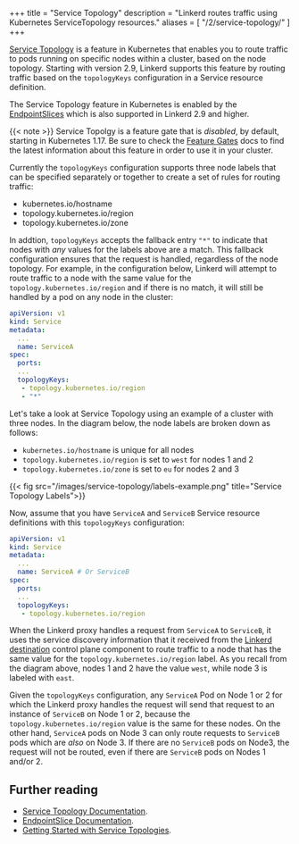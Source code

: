 +++
title = "Service Topology"
description = "Linkerd routes traffic using Kubernetes ServiceTopology resources."
aliases = [
  "/2/service-topology/"
]
+++

[Service Topology](https://kubernetes.io/docs/concepts/services-networking/service-topology/)
is a feature in Kubernetes that enables you to route traffic to pods running on
specific nodes within a cluster, based on the node topology. Starting with
version 2.9, Linkerd supports this feature by routing traffic based on the
`topologyKeys` configuration in a Service resource definition.

The Service Topology feature in Kubernetes is enabled by the [EndpointSlices](https://kubernetes.io/docs/concepts/services-networking/endpoint-slices/) which
is also supported in Linkerd 2.9 and higher.

{{< note >}} Service Topolgy is a feature gate that is _disabled_, by default,
starting in Kubernetes 1.17. Be sure to check the [Feature Gates](https://kubernetes.io/docs/reference/command-line-tools-reference/feature-gates/)
docs to find the latest information about this feature in order to use it in
your cluster.

Currently the `topologyKeys` configuration supports three node labels that can
be specified separately or together to create a set of rules for routing
traffic:

* kubernetes.io/hostname
* topology.kubernetes.io/region
* topology.kubernetes.io/zone

In addtion, `topologyKeys` accepts the fallback entry `"*"` to indicate that
nodes with _any_ values for the labels above are a match. This fallback
configuration ensures that the request is handled, regardless of the node
topology. For example, in the configuration below, Linkerd will attempt to route
traffic to a node with the same value for the `topology.kubernetes.io/region`
and if there is no match, it will still be handled by a pod on any node in the
cluster:

```yaml
apiVersion: v1
kind: Service
metadata:
  ...
  name: ServiceA
spec:
  ports:
  ...
  topologyKeys:
   - topology.kubernetes.io/region
   - "*"
```

Let's take a look at Service Topology using an example of a cluster with three
nodes. In the diagram below, the node labels are broken down as follows:

* `kubernetes.io/hostname` is unique for all nodes
* `topology.kubernetes.io/region` is set to `west` for nodes 1 and 2
* `topology.kubernetes.io/zone` is set to `eu` for nodes 2 and 3

{{< fig src="/images/service-topology/labels-example.png"
title="Service Topology Labels">}}

Now, assume that you have `ServiceA` and `ServiceB` Service resource
definitions with this `topologyKeys` configuration:

```yaml
apiVersion: v1
kind: Service
metadata:
  ...
  name: ServiceA # Or ServiceB
spec:
  ports:
  ...
  topologyKeys:
   - topology.kubernetes.io/region
```

When the Linkerd proxy handles a request from `ServiceA` to `ServiceB`, it uses
the service discovery information that it received from the [Linkerd destination](/2/reference/architecture/#destination)
control plane component to route traffic to a node that has the same value for
the `topology.kubernetes.io/region` label. As you recall from the diagram
above, nodes 1 and 2 have the value `west`, while node 3 is labeled with `east`.

Given the `topologyKeys` configuration, any `ServiceA` Pod on Node 1 or 2 for
which the Linkerd proxy handles the request will send that request to an
instance of `ServiceB` on Node 1 or 2, because the `topology.kubernetes.io/region`
value is the same for these nodes. On the other hand, `ServiceA` pods on Node 3
can only route requests to `ServiceB` pods which are _also_ on Node 3. If there
are no `ServiceB` pods on Node3, the request will not be routed, even if there
are `ServiceB` pods on Nodes 1 and/or 2.

## Further reading

* [Service Topology Documentation](https://kubernetes.io/docs/concepts/services-networking/service-topology/).
* [EndpointSlice Documentation](https://kubernetes.io/docs/concepts/services-networking/endpoint-slices/).
* [Getting Started with Service Topologies](/2/tasks/service-topologies/).

